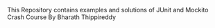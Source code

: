 This Repository contains examples and solutions of JUnit and Mockito Crash Course By
Bharath Thippireddy
